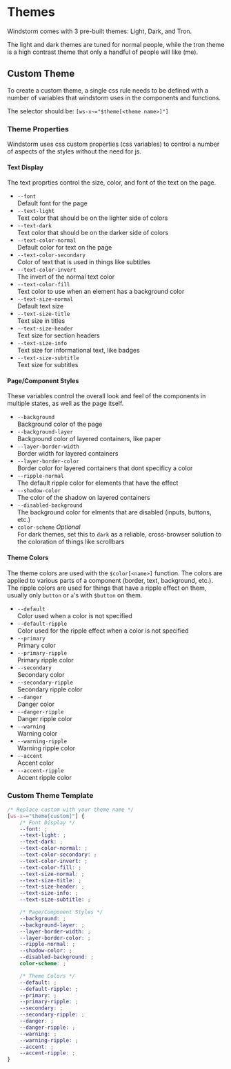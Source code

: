 # Themes

Windstorm comes with 3 pre-built themes: Light, Dark, and Tron.

The light and dark themes are tuned for normal people, while the tron theme is a
high contrast theme that only a handful of people will like (me).

## Custom Theme

To create a custom theme, a single css rule needs to be defined with a number of
variables that windstorm uses in the components and functions.

The selector should be: `[ws-x~="$theme[<theme name>]"]`

### Theme Properties

Windstorm uses css custom properties (css variables) to control a number of
aspects of the styles without the need for js.

#### Text Display

The text proprties control the size, color, and font of the text on the page.

- `--font`<br />
    Default font for the page
- `--text-light`<br />
    Text color that should be on the lighter side of colors
- `--text-dark`<br />
    Text color that should be on the darker side of colors
- `--text-color-normal`<br />
    Default color for text on the page
- `--text-color-secondary`<br />
    Color of text that is used in things like subtitles
- `--text-color-invert`<br />
    The invert of the normal text color
- `--text-color-fill`<br />
    Text color to use when an element has a background color
- `--text-size-normal`<br />
    Default text size
- `--text-size-title`<br />
    Text size in titles
- `--text-size-header`<br />
    Text size for section headers
- `--text-size-info`<br />
    Text size for informational text, like badges
- `--text-size-subtitle`<br />
    Text size for subtitles

#### Page/Component Styles

These variables control the overall look and feel of the components in multiple
states, as well as the page itself.

- `--background`<br />
    Background color of the page
- `--background-layer`<br />
    Background color of layered containers, like paper
- `--layer-border-width`<br />
    Border width for layered containers
- `--layer-border-color`<br />
    Border color for layered containers that dont specificy a color
- `--ripple-normal`<br />
    The default ripple color for elements that have the effect
- `--shadow-color`<br />
    The color of the shadow on layered containers
- `--disabled-background`<br />
    The background color for elments that are disabled (inputs, buttons, etc.)
- `color-scheme` _Optional_ <br />
    For dark themes, set this to `dark` as a reliable, cross-browser solution
    to the coloration of things like scrollbars

#### Theme Colors

The theme colors are used with the `$color[<name>]` function. The colors are
applied to various parts of a component (border, text, background, etc.). The
ripple colors are used for things that have a ripple effect on them, usually
only `button` or `a`'s with `$button` on them.

- `--default`<br />
    Color used when a color is not specified
- `--default-ripple`<br />
    Color used for the ripple effect when a color is not specified
- `--primary`<br />
    Primary color
- `--primary-ripple`<br />
    Primary ripple color
- `--secondary`<br />
    Secondary color
- `--secondary-ripple`<br />
    Secondary ripple color
- `--danger`<br />
    Danger color
- `--danger-ripple`<br />
    Danger ripple color
- `--warning`<br />
    Warning color
- `--warning-ripple`<br />
    Warning ripple color
- `--accent`<br />
    Accent color
- `--accent-ripple`<br />
    Accent ripple color

### Custom Theme Template

```css
/* Replace custom with your theme name */
[ws-x~="theme[custom]"] {
    /* Font Display */
    --font: ;
    --text-light: ;
    --text-dark: ;
    --text-color-normal: ;
    --text-color-secondary: ;
    --text-color-invert: ;
    --text-color-fill: ;
    --text-size-normal: ;
    --text-size-title: ;
    --text-size-header: ;
    --text-size-info: ;
    --text-size-subtitle: ;

    /* Page/Component Styles */
    --background: ;
    --background-layer: ;
    --layer-border-width: ;
    --layer-border-color: ;
    --ripple-normal: ;
    --shadow-color: ;
    --disabled-background: ;
    color-scheme: ;

    /* Theme Colors */
    --default: ;
    --default-ripple: ;
    --primary: ;
    --primary-ripple: ;
    --secondary: ;
    --secondary-ripple: ;
    --danger: ;
    --danger-ripple: ;
    --warning: ;
    --warning-ripple: ;
    --accent: ;
    --accent-ripple: ;
}
```
